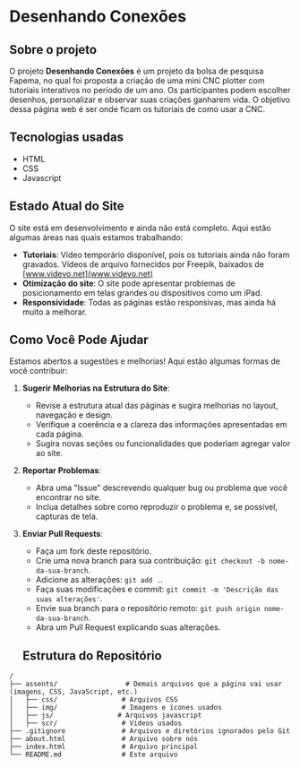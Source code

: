 # Desenhando Conexões

## Sobre o projeto

O projeto **Desenhando Conexões** é um projeto da bolsa de pesquisa Fapema, no qual foi proposta a criação de uma mini CNC plotter com tutoriais interativos no período de um ano. Os participantes podem escolher desenhos, personalizar e observar suas criações ganharem vida. O objetivo dessa página web é ser onde ficam os tutoriais de como usar a CNC.

## Tecnologias usadas

* HTML
* CSS
* Javascript

## Estado Atual do Site

O site está em desenvolvimento e ainda não está completo. Aqui estão algumas áreas nas quais estamos trabalhando:

- **Tutoriais**: Vídeo temporário disponível, pois os tutoriais ainda não foram gravados. Vídeos de arquivo fornecidos por Freepik, baixados de [www.videvo.net](www.videvo.net)
- **Otimização do site**: O site pode apresentar problemas de posicionamento em telas grandes ou dispositivos como um iPad.
- **Responsividade**: Todas as páginas estão responsivas, mas ainda há muito a melhorar.

## Como Você Pode Ajudar

Estamos abertos a sugestões e melhorias! Aqui estão algumas formas de você contribuir:

1. **Sugerir Melhorias na Estrutura do Site**:
   - Revise a estrutura atual das páginas e sugira melhorias no layout, navegação e design.
   - Verifique a coerência e a clareza das informações apresentadas em cada página.
   - Sugira novas seções ou funcionalidades que poderiam agregar valor ao site.

2. **Reportar Problemas**:
   - Abra uma "Issue" descrevendo qualquer bug ou problema que você encontrar no site.
   - Inclua detalhes sobre como reproduzir o problema e, se possível, capturas de tela.

3. **Enviar Pull Requests**:
   - Faça um fork deste repositório.
   - Crie uma nova branch para sua contribuição: `git checkout -b nome-da-sua-branch`.
   - Adicione as alterações: `git add .`.
   - Faça suas modificações e commit: `git commit -m 'Descrição das suas alterações'`.
   - Envie sua branch para o repositório remoto: `git push origin nome-da-sua-branch`.
   - Abra um Pull Request explicando suas alterações.

   ## Estrutura do Repositório

```plaintext
/
├── assents/                 # Demais arquivos que a página vai usar (imagens, CSS, JavaScript, etc.)
│   ├── css/                # Arquivos CSS
│   ├── img/                # Imagens e ícones usados
│   ├── js/                # Arquivos javascript
│   ├── scr/                # Videos usados
├── .gitignore              # Arquivos e diretórios ignorados pelo Git
├── about.html              # Arquivo sobre nós
├── index.html              # Arquivo principal
└── README.md               # Este arquivo

